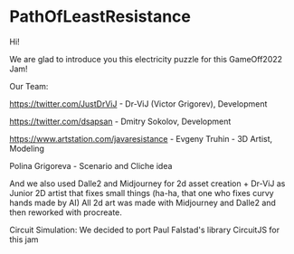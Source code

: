 # PathOfLeastResistance
Hi! 

We are glad to introduce you this electricity puzzle for this GameOff2022 Jam!

Our Team: 

https://twitter.com/JustDrViJ - Dr-ViJ (Victor Grigorev), Development

https://twitter.com/dsapsan - Dmitry Sokolov, Development

https://www.artstation.com/javaresistance - Evgeny Truhin - 3D Artist, Modeling

Polina Grigoreva - Scenario and Cliche idea



And we also used Dalle2 and Midjourney for 2d asset creation + Dr-ViJ as Junior 2D artist that fixes small things (ha-ha, that one who fixes curvy hands made by AI)
All 2d art was made with Midjourney and Dalle2 and then reworked with procreate.

Circuit Simulation: We decided to port Paul Falstad's library CircuitJS for this jam

